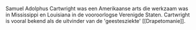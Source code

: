 Samuel Adolphus Cartwright was een Amerikaanse arts die werkzaam was in Mississippi en Louisiana in de vooroorlogse Verenigde Staten. Cartwright is vooral bekend als de uitvinder van de 'geestesziekte' [[Drapetomanie]].